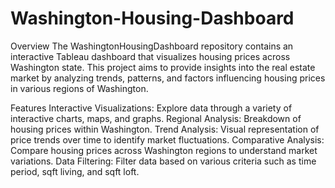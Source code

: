 # Washington-Housing-Dashboard

Overview
The WashingtonHousingDashboard repository contains an interactive Tableau dashboard that visualizes housing prices across Washington state. This project aims to provide insights into the real estate market by analyzing trends, patterns, and factors influencing housing prices in various regions of Washington.

Features
Interactive Visualizations: Explore data through a variety of interactive charts, maps, and graphs.
Regional Analysis: Breakdown of housing prices within Washington.
Trend Analysis: Visual representation of price trends over time to identify market fluctuations.
Comparative Analysis: Compare housing prices across Washington regions to understand market variations.
Data Filtering: Filter data based on various criteria such as time period, sqft living, and sqft loft.
